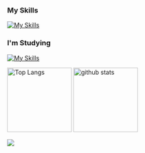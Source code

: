 <!--
**ITC-kikuuchi/ITC-kikuuchi** is a ✨ _special_ ✨ repository because its `README.md` (this file) appears on your GitHub profile.
Here are some ideas to get you started:
- 🔭 I’m currently working on ...
- 🌱 I’m currently learning ...
- 👯 I’m looking to collaborate on ...
- 🤔 I’m looking for help with ...
- 💬 Ask me about ...
- 📫 How to reach me: ...
- 😄 Pronouns: ...
- ⚡ Fun fact: ...
-->

### My Skills

[![My Skills](https://skillicons.dev/icons?i=java,php,laravel,html,css,js,mysql,postgres,docker,postman,vscode,figma,github)](https://skillicons.dev)

### I'm Studying

[![My Skills](https://skillicons.dev/icons?i=python,fastapi,react,ts)](https://skillicons.dev)

<p align="left"> 
  <img alt="Top Langs" height="150px" src="https://github-readme-stats.vercel.app/api/top-langs/?username=ITC-kikuuchi&layout=compact&show_icons=true&theme=vue" />
  <img alt="github stats" height="150px" src="https://github-readme-stats.vercel.app/api?username=ITC-kikuuchi&theme=vue&show_icons=ture" />
</p>

![](https://github-profile-summary-cards.vercel.app/api/cards/profile-details?username=ITC-kikuuchi&theme=vue&hide-title=false)
